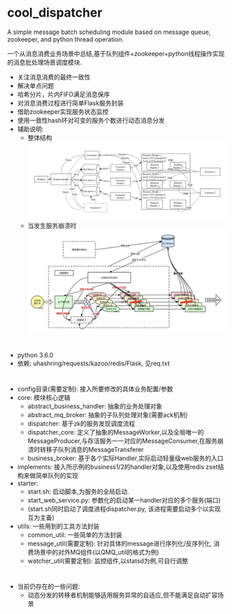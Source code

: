 # cool_dispatcher
 A simple message batch scheduling module based on message queue, zookeeper, and python thread operation.

 一个从消息消费业务场景中总结,基于队列组件+zookeeper+python线程操作实现的消息批处理场景调度模块.
 
 
 * 关注消息消费的最终一致性
 * 解决单点问题
 * 哈希分片，片内FIFO满足消息保序
 * 对消息消费过程进行简单Flask服务封装
 * 借助zookeeper实现服务状态监控
 * 使用一致性hash环对可变的服务个数进行动态消息分发
 * 辅助说明:
     + 整体结构 ![image](./architecture.png)
     + 当发生服务崩溃时 ![image](./action_after_broke.jpg)

#
 * python 3.6.0
 * 依赖: uhashring/requests/kazoo/redis/Flask, 见req.txt
#
 * config目录(需要定制): 接入所要修改的具体业务配置/参数
 * core: 模块核心逻辑
     + abstract_business_handler: 抽象的业务处理对象
     + abstract_mq_broker: 抽象的子队列处理对象(需要ack机制)
     + dispatcher: 基于zk的服务发现调度流程
     + dispatcher_core: 定义了抽象的MessageWorker,以及全局唯一的MessageProducer,与存活服务一一对应的MessageConsumer,在服务崩溃时转移子队列消息的MessageTransferer
     + business_broker: 基于各个实际Handler,实际启动轻量级web服务的入口
 * implements: 接入所示例的business1/2的handler对象,以及使用redis zset结构来做简单队列的实现
 * starter: 
     + start.sh: 启动脚本,为服务的全局启动. 
     + start_web_service.py: 参数化的启动某一handler对应的多个服务(端口)
     + (start.sh同时启动了调度进程dispatcher.py, 该进程需要启动多个以实现互为主备)
 * utils: 一些用到的工具方法封装
     + common_util: 一些简单的方法封装
     + message_util(需要定制): 针对具体的message进行序列化/反序列化, 消费场景中的对外MQ组件(以QMQ_util的格式为例)
     + watcher_util(需要定制): 监控组件,以statsd为例,可自行调整
     
#
 * 当前仍存在的一些问题: 
     + 动态分发的转移者机制能够适用服务异常的自适应,但不能满足自动扩容场景
